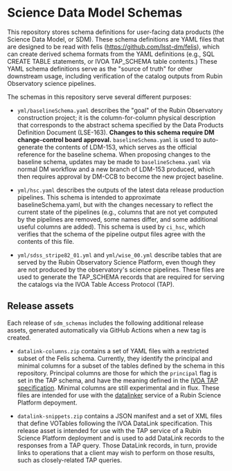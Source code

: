 Science Data Model Schemas
==========================

This repository stores schema definitions for user-facing data products (the
Science Data Model, or SDM). These schema definitions are YAML files that are
designed to be read with felis (https://github.com/lsst-dm/felis), which can
create derived schema formats from the YAML definitions (e.g., SQL CREATE TABLE
statements, or IVOA TAP_SCHEMA table contents.) These YAML schema definitions
serve as the "source of truth" for other downstream usage, including
verification of the catalog outputs from Rubin Observatory science pipelines.

The schemas in this repository serve several different purposes:

 * `yml/baselineSchema.yaml` describes the "goal" of the Rubin Observatory
   construction project; it is the column-for-column physical description that
   corresponds to the abstract schema specified by the Data Products Definition
   Document (LSE-163). __Changes to this schema require DM change-control board
   approval.__ `baselineSchema.yaml` is used to auto-generate the contents of
   LDM-153, which serves as the official reference for the baseline schema.
   When proposing changes to the baseline schema, updates may be made to
   `baselineSchema.yaml` via normal DM workflow and a new branch of LDM-153
   produced, which then requires approval by DM-CCB to become the new project
   baseline.

 * `yml/hsc.yaml` describes the outputs of the latest data release production
   pipelines. This schema is intended to approximate baselineSchema.yaml, but
   with the changes necessary to reflect the current state of the pipelines
   (e.g., columns that are not yet computed by the pipelines are removed, some
   names differ, and some additional useful columns are added). This schema is
   used by `ci_hsc`, which verifies that the schema of the pipeline output files
   agree with the contents of this file.

 * `yml/sdss_stripe82_01.yml` and `yml/wise_00.yml` describe tables that are
   served by the Rubin Observatory Science Platform, even though they are not
   produced by the observatory's science pipelines. These files are used to
   generate the TAP_SCHEMA records that are required for serving the catalogs
   via the IVOA Table Access Protocol (TAP).

Release assets
--------------

Each release of `sdm_schemas` includes the following additional release
assets, generated automatically via GitHub Actions when a new tag is created.
   
 * `datalink-columns.zip` contains a set of YAML files with a restricted
   subset of the Felis schema. Currently, they identify the principal and
   minimal columns for a subset of the tables defined by the schema in
   this repository. Principal columns are those for which the `principal`
   flag is set in the TAP schema, and have the meaning defined in the
   [IVOA TAP
   specification](https://www.ivoa.net/documents/TAP/20190927/REC-TAP-1.1.html#tth_sEc4.3).
   Minimal columns are still experimental and in flux. These files are
   intended for use with the
   [datalinker](https://github.com/lsst-sqre/datalinker) service of a
   Rubin Science Platform depoyment.

 * `datalink-snippets.zip` contains a JSON manifest and a set of XML files
   that define VOTables following the IVOA DataLink specification. This
   release asset is intended for use with the TAP service of a Rubin
   Science Platform deployment and is used to add DataLink records to the
   responses from a TAP query. Those DataLink records, in turn, provide
   links to operations that a client may wish to perform on those results,
   such as closely-related TAP queries.
